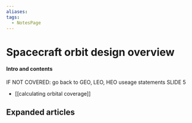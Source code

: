 ```yaml
---
aliases: 
tags:
  - NotesPage
---
```


# Spacecraft orbit design overview

#### Intro and contents
IF NOT COVERED: go back to GEO, LEO, HEO useage statements SLIDE 5

- [[calculating orbital coverage]]


## Expanded articles
